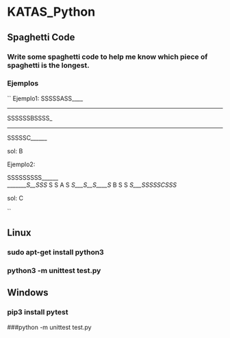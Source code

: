 # KATAS_Python

## Spaghetti Code
### Write some spaghetti code to help me know which piece of spaghetti is the longest.

### Ejemplos
``
Ejemplo1:
SSSSSASS____
____________
SSSSSSBSSSS_
____________
SSSSSC______

sol: B

Ejemplo2:

SSSSSSSSS______   
________S__SSS_
 S   S  A    S 
_S___S__S____S_
 B   S       S 
_S___SSSSSCSSS_


sol: C

``

## Linux

### sudo apt-get install python3
### python3 -m unittest test.py


## Windows

### pip3 install pytest
###python -m unittest test.py


